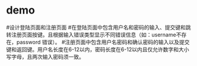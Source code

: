 # demo
#设计登陆页面和注册页面
#在登陆页面中包含用户名和密码的输入、提交键和跳转注册页面按键。且根据输入错误类型显示不同错误信息（如：username不存在，password 错误）。
#注册页面中包含用户名密码和确认密码的输入以及提交键和返回键。用户名长度在6-12以内，密码长度在6-12以内且仅允许数字和大小写字母，且两次输入密码须一致。

